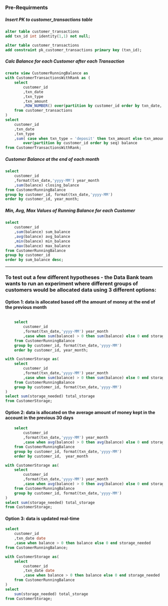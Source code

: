 ### Pre-Requirments 
##### Insert PK to customer_transactions table

```sql
alter table customer_transactions
add txn_id int identity(1,1) not null;

alter table customer_transactions
add constraint pk_customer_transactions primary key (txn_id);
```

##### Calc Balance for each Customer after each Transaction

```sql
create view CustomerRunningBalance as
with CustomerTransactionsWithRank as (
	select 
		customer_id
		,txn_date
		,txn_type
		,txn_amount
		,ROW_NUMBER() over(partition by customer_id order by txn_date, txn_id) seq
	from customer_transactions
)
select
	customer_id
	,txn_date
	,txn_type
	,sum( case when txn_type = 'deposit' then txn_amount else-txn_amount end)
		over(partition by customer_id order by seq) balance
from CustomerTransactionsWithRank;
```

##### Customer Balance at the end of each month

```sql
select 
	customer_id
	,format(txn_date,'yyyy-MM') year_month
	,sum(balance) closing_balance
from CustomerRunningBalance
group by customer_id, format(txn_date,'yyyy-MM')
order by customer_id, year_month;
```

##### Min, Avg, Max Values of Running Balance for each Customer

```sql
select 
	customer_id
	,sum(balance) sum_balance
	,avg(balance) avg_balance
	,min(balance) min_balance
	,max(balance) max_balance
from CustomerRunningBalance
group by customer_id
order by sum_balance desc;
```

---
### To test out a few different hypotheses - the Data Bank team wants to run an experiment where different groups of customers would be allocated data using 3 different options:

#### Option 1: data is allocated based off the amount of money at the end of the previous month

```sql

	select 
		customer_id
		,format(txn_date,'yyyy-MM') year_month
		,case when sum(balance) > 0 then sum(balance) else 0 end storage_needed
	from CustomerRunningBalance
	group by customer_id, format(txn_date,'yyyy-MM')
	order by customer_id, year_month;
```

```sql
with CustomerStorage as(
	select 
		customer_id
		,format(txn_date,'yyyy-MM') year_month
		,case when sum(balance) > 0 then sum(balance) else 0 end storage_needed
	from CustomerRunningBalance
	group by customer_id, format(txn_date,'yyyy-MM')
)
select sum(storage_needed) total_storage
from CustomerStorage;
```

#### Option 2: data is allocated on the average amount of money kept in the account in the previous 30 days

```sql
	select 
		customer_id
		,format(txn_date,'yyyy-MM') year_month
		,case when avg(balance) > 0 then avg(balance) else 0 end storage_needed
	from CustomerRunningBalance
	group by customer_id, format(txn_date,'yyyy-MM')
	order by customer_id,  year_month
```

```sql
with CustomerStorage as(
	select 
		customer_id
		,format(txn_date,'yyyy-MM') year_month
		,case when avg(balance) > 0 then avg(balance) else 0 end storage_needed
	from CustomerRunningBalance
	group by customer_id, format(txn_date,'yyyy-MM')
)
select sum(storage_needed) total_storage
from CustomerStorage;
```

#### Option 3: data is updated real-time

```sql
select 
	customer_id
	,txn_date date
	,case when balance > 0 then balance else 0 end storage_needed
from CustomerRunningBalance;
```

```sql
with CustomerStorage as(
	select 
		customer_id
		,txn_date date
		,case when balance > 0 then balance else 0 end storage_needed
	from CustomerRunningBalance
)
select 
	sum(storage_needed) total_storage
from CustomerStorage;
```